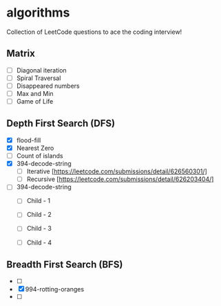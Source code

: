 # algorithms
Collection of LeetCode questions to ace the coding interview!

## Matrix
- [ ] Diagonal iteration
- [ ] Spiral Traversal
- [ ] Disappeared numbers
- [ ] Max and Min
- [ ] Game of Life

## Depth First Search (DFS)
- [x] flood-fill
- [x] Nearest Zero 
- [ ] Count of islands
- [x] 394-decode-string
    - [ ] Iterative [https://leetcode.com/submissions/detail/626560301/] 
    - [ ] Recursive [https://leetcode.com/submissions/detail/626203404/]

- [ ] 394-decode-string
    - [ ] Child - 1
    - [ ] Child - 2
    - [ ] Child - 3
    - [ ] Child - 4

          
## Breadth First Search (BFS)
- [ ] 
- [x] 994-rotting-oranges
- [ ] 
